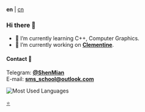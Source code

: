 **en** | [cn]

### Hi there 👋

- 🌱 I’m currently learning C++, Computer Graphics.
- 🔭 I’m currently working on [**Clementine**](https://github.com/ShenMian/Clementine).

#### Contact 💬
Telegram: [**@ShenMian**](https://t.me/shenmian)  
E-mail: **sms_school@outlook.com**

![Most Used Languages](https://github-readme-stats.vercel.app/api/top-langs/?username=ShenMian&theme=dark&layout=compact)

[:star:](Stars.md)

[cn]: README_cn.md

<!--
- 👯 I’m looking to collaborate on ...
- 🤔 I’m looking for help with ...
-  Ask me about ...
-  How to reach me: ...
- 😄 Pronouns: ...
- ⚡ Fun fact: ...
-->
